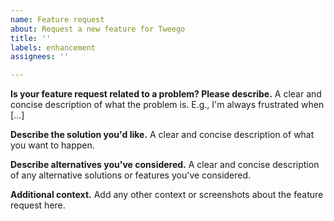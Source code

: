 ```yaml
---
name: Feature request
about: Request a new feature for Tweego
title: ''
labels: enhancement
assignees: ''

---
```


**Is your feature request related to a problem?  Please describe.**
A clear and concise description of what the problem is.  E.g., I'm always frustrated when […]

**Describe the solution you'd like.**
A clear and concise description of what you want to happen.

**Describe alternatives you've considered.**
A clear and concise description of any alternative solutions or features you've considered.

**Additional context.**
Add any other context or screenshots about the feature request here.
